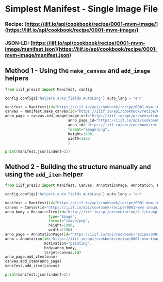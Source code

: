 # Simplest Manifest - Single Image File
### Recipe: [https://iiif.io/api/cookbook/recipe/0001-mvm-image/](https://iiif.io/api/cookbook/recipe/0001-mvm-image/)
### JSON-LD: [https://iiif.io/api/cookbook/recipe/0001-mvm-image/manifest.json](https://iiif.io/api/cookbook/recipe/0001-mvm-image/manifest.json)

## Method 1 - Using the `make_canvas` and `add_image` helpers
```python
from iiif_prezi3 import Manifest, config

config.configs['helpers.auto_fields.AutoLang'].auto_lang = "en"

manifest = Manifest(id="https://iiif.io/api/cookbook/recipe/0001-mvm-image/manifest.json", label="Image 1")
canvas = manifest.make_canvas(id="https://iiif.io/api/cookbook/recipe/0001-mvm-image/canvas/p1", height=1800, width=1200)
anno_page = canvas.add_image(image_url="http://iiif.io/api/presentation/2.1/example/fixtures/resources/page1-full.png",
                             anno_page_id="https://iiif.io/api/cookbook/recipe/0001-mvm-image/page/p1/1",
                             anno_id="https://iiif.io/api/cookbook/recipe/0001-mvm-image/annotation/p0001-image",
                             format="image/png",
                             height=1800,
                             width=1200
                             )

print(manifest.json(indent=2))
```

## Method 2 - Building the structure manually and using the `add_item` helper
```python
from iiif_prezi3 import Manifest, Canvas, AnnotationPage, Annotation, ResourceItem, config

config.configs['helpers.auto_fields.AutoLang'].auto_lang = "en"

manifest = Manifest(id="https://iiif.io/api/cookbook/recipe/0001-mvm-image/manifest.json", label="Image 1")
canvas = Canvas(id="https://iiif.io/api/cookbook/recipe/0001-mvm-image/canvas/p1", height=1800, width=1200)
anno_body = ResourceItem(id="http://iiif.io/api/presentation/2.1/example/fixtures/resources/page1-full.png",
                    type="Image",
                    format="image/png",
                    height=1800,
                    width=1200)
anno_page = AnnotationPage(id="https://iiif.io/api/cookbook/recipe/0001-mvm-image/page/p1/1")
anno = Annotation(id="https://iiif.io/api/cookbook/recipe/0001-mvm-image/annotation/p0001-image",
                  motivation="painting",
                  body=anno_body,
                  target=canvas.id)
anno_page.add_item(anno)
canvas.add_item(anno_page)
manifest.add_item(canvas)

print(manifest.json(indent=2))
```

